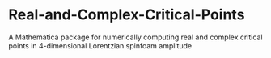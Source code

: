 # Real-and-Complex-Critical-Points
A Mathematica package for numerically computing real and complex critical points in 4-dimensional Lorentzian spinfoam amplitude
